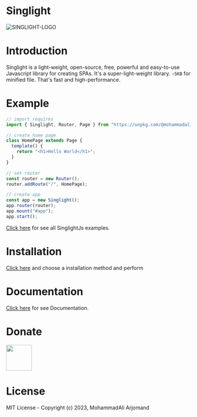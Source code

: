 # Singlight
![SINGLIGHT-LOGO](https://s28.picofile.com/file/8466080650/singlight.png)

# Introduction
Singlight is a light-weight, open-source, free, powerful and easy-to-use Javascript library for creating SPAs. It's a super-light-weight library. `~5KB` for minified file. That's fast and high-performance.
# Example
```js
// import requires
import { Singlight, Router, Page } from "https://unpkg.com/@mohammadali-arjomand/singlightjs@^4/scripts/singlight.min.js";

// create home page
class HomePage extends Page {
  template() {
    return "<h1>Hello World</h1>";
  }
}

// set router
const router = new Router();
router.addRoute("/", HomePage);

// create app
const app = new Singlight();
app.router(router);
app.mount("#app");
app.start();
```
[Click here](https://github.com/mohammadali-arjomand/singlightjs-examples) for see all SinglightJs examples.

# Installation
[Click here](https://github.com/mohammadali-arjomand/singlightjs/wiki/Installation) and choose a installation method and perform

# Documentation
[Click here](https://github.com/mohammadali-arjomand/singlightjs/wiki) for see Documentation.

# Donate
<a href="https://www.coffeebede.com/mohammadali-arjomand"><img class="img-fluid" height="70px" src="https://coffeebede.ir/DashboardTemplateV2/app-assets/images/banner/default-yellow.svg" /></a>

# License
MIT License - Copyright (c) 2023, MohammadAli Arjomand
